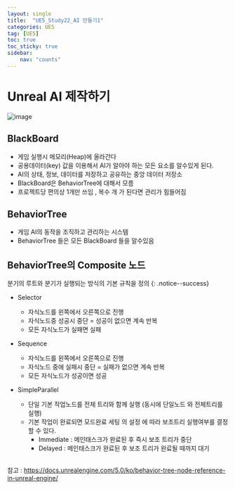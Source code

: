 ```yaml
---
layout: single
title:  "UE5_Study22_AI 만들기1"
categories: UE5
tag: [UE5]
toc: true
toc_sticky: true
sidebar:
    nav: "counts"
---
```


# Unreal AI 제작하기 
![image](https://github.com/silverlnng/VRFirstProject/assets/112385982/5b5e49db-bd3b-4426-98f4-3c6ff9b78c43)

## BlackBoard
   
* 게임 실행시 메모리(Heap)에 올라간다 
* 공용데이터(key) 값을 이용해서 AI가 알아야 하는 모든 요소를 알수있게 된다.
* AI의 상태, 정보, 데이터를 저장하고 공유하는 중앙 데이터 저장소
* BlackBoard은 BehaviorTree에 대해서 모름
* 프로젝트당 편의상 1개만 쓰임 , 복수 개 가 된다면 관리가 힘들어짐

## BehaviorTree

* 게임 AI의 동작을 조직하고 관리하는 시스템
* BehaviorTree 들은 모든 BlackBoard 들을 알수있음

## BehaviorTree의 Composite 노드
   
분기의 루트와 분기가 실행되는 방식의 기본 규칙을 정의
{: .notice--success}

* Selector
    * 자식노드를 왼쪽에서 오른쪽으로 진행
    * 자식노드중 성공시 중단 = 성공이 없으면 계속 반복 
    * 모든 자식노드가 실패면 실패
   
* Sequence
    * 자식노드를 왼쪽에서 오른쪽으로 진행
    * 자식노드 중에 실패시 중단 = 실패가 없으면 계속 반복
    * 모든 자식노드가 성공이면 성공  

* SimpleParallel
    * 단일 기본 작업노드를 전체 트리와 함께 실행 (동시에 단일노드 와 전체트리를 실행)
    * 기본 작업이 완료되면 모드완료 세팅 의 설정 에 따라 보조트리 실행여부를 결정할 수 있다.
        * Immediate : 메인태스크가 완료된 후 즉시 보조 트리가 중단
        * Delayed : 메인태스크가 완료된 후 보조 트리가 완료될 때까지 대기

##  

참고 : <https://docs.unrealengine.com/5.0/ko/behavior-tree-node-reference-in-unreal-engine/>
